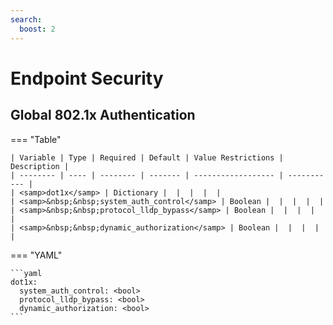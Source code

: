 ```yaml
---
search:
  boost: 2
---
```


# Endpoint Security

## Global 802.1x Authentication

=== "Table"

    | Variable | Type | Required | Default | Value Restrictions | Description |
    | -------- | ---- | -------- | ------- | ------------------ | ----------- |
    | <samp>dot1x</samp> | Dictionary |  |  |  |  |
    | <samp>&nbsp;&nbsp;system_auth_control</samp> | Boolean |  |  |  |  |
    | <samp>&nbsp;&nbsp;protocol_lldp_bypass</samp> | Boolean |  |  |  |  |
    | <samp>&nbsp;&nbsp;dynamic_authorization</samp> | Boolean |  |  |  |  |

=== "YAML"

    ```yaml
    dot1x:
      system_auth_control: <bool>
      protocol_lldp_bypass: <bool>
      dynamic_authorization: <bool>
    ```
